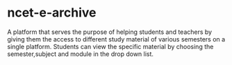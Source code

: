 # ncet-e-archive
A platform that serves the purpose of helping students and teachers by giving them the access to different study material of various semesters on a single platform. Students can view the specific material  by choosing the semester,subject and module in the drop down list.
